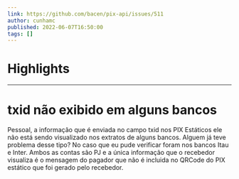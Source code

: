 ```yaml
---
link: https://github.com/bacen/pix-api/issues/511
author: cunhamc
published: 2022-06-07T16:50:00
tags: []
---
```

# Highlights


---
# txid não exibido em alguns bancos
Pessoal, a informação que é enviada no campo txid nos PIX Estáticos ele não está sendo visualizado nos extratos de alguns bancos. Alguem já teve problema desse tipo? No caso que eu pude verificar foram nos bancos Itau e Inter. Ambos as contas são PJ e a única informação que o recebedor visualiza é o mensagem do pagador que não é incluida no QRCode do PIX estático que foi gerado pelo recebedor.